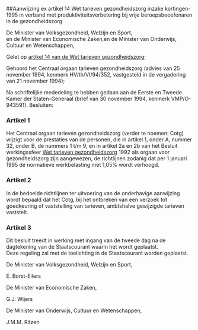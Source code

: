 <meta http-equiv='Content-Type' content='text/html; charset=utf-8' />

##Aanwijzing ex artikel 14 Wet tarieven gezondheidszorg inzake kortingen-1995 in verband met produktiviteitsverbetering bij vrije beroepsbeoefenaren in de gezondheidszorg

De Minister van Volksgezondheid, Welzijn en Sport,  
en de Minister van Economische Zaken,en de Minister van Onderwijs, Cultuur en Wetenschappen,

Gelet op [artikel 14 van de Wet tarieven gezondheidszorg](../../../../../../../../../../../wet/wet/tarieven/gezondheidszorg/BWBR0003356/README.md);

Gehoord het Centraal orgaan tarieven gezondheidszorg (advies van 25 november 1994, kenmerk HV/th/VI/94/352, vastgesteld in de vergadering van 21 november 1994);

Na schriftelijke mededeling te hebben gedaan aan de Eerste en Tweede Kamer der Staten-Generaal (brief van 30 november 1994, kenmerk VMP/O-943591).
Besluiten:    

### Artikel  1  

Het Centraal orgaan tarieven gezondheidszorg (verder te noemen: Cotg) wijzigt voor de prestaties van de personen, die in artikel 1, onder A, nummer 32, onder B, de nummers 1 t/m 9, en in artikel 2a en 2b van het Besluit werkingssfeer [Wet tarieven gezondheidszorg](../../../../../../../../../../../wet/wet/tarieven/gezondheidszorg/BWBR0003356/README.md) 1992 als orgaan voor gezondheidszorg zijn aangewezen, de richtlijnen zodanig dat per 1 januari 1995 de normatieve werkbelasting met 1,05% wordt verhoogd.  

### Artikel  2  

In de bedoelde richtlijnen ter uitvoering van de onderhavige aanwijzing wordt bepaald dat het Cotg, bij het ontbreken van een verzoek tot goedkeuring of vaststelling van tarieven, ambtshalve gewijzigde tarieven vaststelt.  

### Artikel  3  

Dit besluit treedt in werking met ingang van de tweede dag na de dagtekening van de Staatscourant waarin het wordt geplaatst.  
Deze regeling zal met de toelichting in de Staatscourant worden geplaatst.   

De 
Minister van Volksgezondheid, Welzijn en Sport, 

E. Borst-Eilers   

De 
Minister van Economische Zaken, 

G.J. Wijers   

De 
Minister van Onderwijs, Cultuur en Wetenschappen, 

J.M.M. Ritzen      
